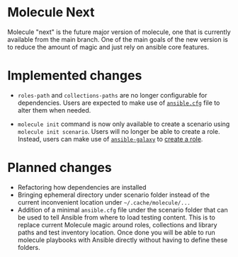 # Molecule Next

Molecule "next" is the future major version of molecule, one that is currently
available from the main branch. One of the main goals of the new version is to
reduce the amount of magic and just rely on ansible core features.

# Implemented changes

- `roles-path` and `collections-paths` are no longer configurable for
  dependencies. Users are expected to make use of [`ansible.cfg`](https://docs.ansible.com/ansible/latest/reference_appendices/config.html) file to
  alter them when needed.

- `molecule init` command is now only available to create a scenario
  using `molecule init scenario`.
  Users will no longer be able to create a role.
  Instead, users can make use of [`ansible-galaxy`](https://docs.ansible.com/ansible/latest/galaxy/dev_guide.html#) to [create a role](https://docs.ansible.com/ansible/latest/galaxy/dev_guide.html#creating-roles-for-galaxy).

# Planned changes

- Refactoring how dependencies are installed
- Bringing ephemeral directory under scenario folder instead of the current
  inconvenient location under `~/.cache/molecule/...`
- Addition of a minimal `ansible.cfg` file under the scenario folder that can
  be used to tell Ansible from where to load testing content. This is to replace
  current Molecule magic around roles, collections and library paths and
  test inventory location. Once done you will be able to run molecule playbooks with Ansible directly without
  having to define these folders.
